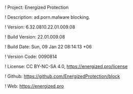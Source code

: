 ! Project: Energized Protection

! Description: ad.porn.malware blocking.

! Version: 6.32.0810.22.01.009.08

! Build Version: 22.01.009.08

! Build Date: Sun, 09 Jan 22 08:14:13 +06

! Version Code: 0090814

! License: CC BY-NC-SA 4.0, https://energized.pro/license

! Github: https://github.com/EnergizedProtection/block

! Web: https://energized.pro
